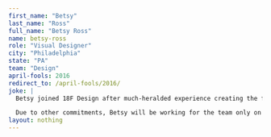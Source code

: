 ```yaml
---
first_name: "Betsy"
last_name: "Ross"
full_name: "Betsy Ross"
name: betsy-ross
role: "Visual Designer"
city: "Philadelphia"
state: "PA"
team: "Design"
april-fools: 2016
redirect_to: /april-fools/2016/
joke: |
  Betsy joined 18F Design after much-heralded experience creating the flag of the United States of America. An anonymous source at the White House called Betsy's hiring "the most USA thing to ever happen." Her priority project at 18F will be the U.S. Web Design Standards.

  Due to other commitments, Betsy will be working for the team only on April 1st. If you'd like to join Betsy (and not just for April 1) you can <a href="https://pages.18f.gov/joining-18f/">see all of our openings and learn more about working at 18F</a>.)
layout: nothing
---
```

